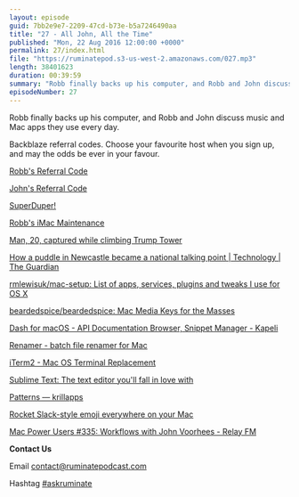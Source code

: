 ```yaml
---
layout: episode
guid: 7bb2e9e7-2209-47cd-b73e-b5a7246490aa
title: "27 - All John, All the Time"
published: "Mon, 22 Aug 2016 12:00:00 +0000"
permalink: 27/index.html
file: "https://ruminatepod.s3-us-west-2.amazonaws.com/027.mp3"
length: 38401623
duration: 00:39:59
summary: "Robb finally backs up his computer, and Robb and John discuss music and Mac apps they use every day."
episodeNumber: 27
---
```


Robb finally backs up his computer, and Robb and John discuss music and Mac apps they use every day.

Backblaze referral codes. Choose your favourite host when you sign up, and may the odds be ever in your favour.

[Robb's Referral Code](https://secure.backblaze.com/r/01gkf3)

[John's Referral Code](https://secure.backblaze.com/r/00zfyq)

[SuperDuper!](http://www.shirt-pocket.com/SuperDuper/SuperDuperDescription.html)

[Robb's iMac Maintenance](https://www.instagram.com/p/P2X9fTMrQc/)

[Man, 20, captured while climbing Trump Tower](http://www.usatoday.com/story/news/nation/2016/08/10/man-suction-cups-trump-tower/88538012/)

[How a puddle in Newcastle became a national talking point | Technology | The Guardian](https://www.theguardian.com/technology/2016/jan/06/the-internet-cant-stop-watching-this-livestream-of-people-trying-to-cross-a-puddle)

[rmlewisuk/mac-setup: List of apps, services, plugins and tweaks I use for OS X](https://github.com/rmlewisuk/mac-setup)

[beardedspice/beardedspice: Mac Media Keys for the Masses](https://github.com/beardedspice/beardedspice)

[Dash for macOS - API Documentation Browser, Snippet Manager - Kapeli](https://kapeli.com/dash)

[Renamer - batch file renamer for Mac](http://renamer.com/)

[iTerm2 - Mac OS Terminal Replacement](https://www.iterm2.com/)

[Sublime Text: The text editor you'll fall in love with](https://www.sublimetext.com/)

[Patterns — krillapps](http://krillapps.com/patterns/)

[Rocket Slack-style emoji everywhere on your Mac](http://matthewpalmer.net/rocket/)

[Mac Power Users #335: Workflows with John Voorhees - Relay FM](https://www.relay.fm/mpu/335)

**Contact Us**

Email [contact@ruminatepodcast.com](mailto:contact@ruminatepodcast.com)

Hashtag [#askruminate](https://twitter.com/search?q=askruminate)
